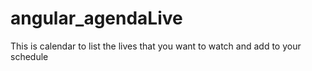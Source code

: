 # angular_agendaLive
This is calendar to list the lives that you want to watch and add to your schedule 

